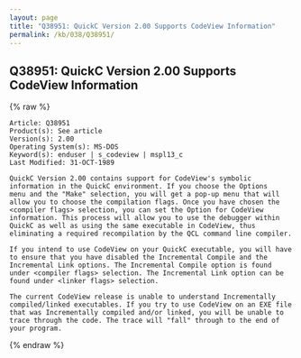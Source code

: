```yaml
---
layout: page
title: "Q38951: QuickC Version 2.00 Supports CodeView Information"
permalink: /kb/038/Q38951/
---
```


## Q38951: QuickC Version 2.00 Supports CodeView Information

{% raw %}

	Article: Q38951
	Product(s): See article
	Version(s): 2.00
	Operating System(s): MS-DOS
	Keyword(s): enduser | s_codeview | mspl13_c
	Last Modified: 31-OCT-1989
	
	QuickC Version 2.00 contains support for CodeView's symbolic
	information in the QuickC environment. If you choose the Options
	menu and the "Make" selection, you will get a pop-up menu that will
	allow you to choose the compilation flags. Once you have chosen the
	<compiler flags> selection, you can set the Option for CodeView
	information. This process will allow you to use the debugger within
	QuickC as well as using the same executable in CodeView, thus
	eliminating a required recompilation by the QCL command line compiler.
	
	If you intend to use CodeView on your QuickC executable, you will have
	to ensure that you have disabled the Incremental Compile and the
	Incremental Link options. The Incremental Compile option is found
	under <compiler flags> selection. The Incremental Link option can be
	found under <linker flags> selection.
	
	The current CodeView release is unable to understand Incrementally
	compiled/linked executables. If you try to use CodeView on an EXE file
	that was Incrementally compiled and/or linked, you will be unable to
	trace through the code. The trace will "fall" through to the end of
	your program.

{% endraw %}
